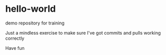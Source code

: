 # hello-world
demo repository for training

Just a mindless exercise to make sure I've got 
commits and pulls working correctly

Have fun

